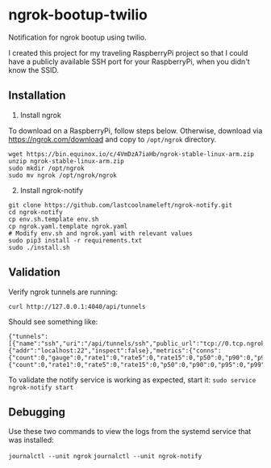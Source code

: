 # ngrok-bootup-twilio
Notification for ngrok bootup using twilio.  

I created this project for my traveling RaspberryPi project so that I could have a publicly available SSH port for your RaspberryPi, when you didn't know the SSID.

## Installation

1. Install ngrok

To download on a RaspberryPi, follow steps below.  Otherwise, download via https://ngrok.com/download and copy to `/opt/ngrok` directory.

```shell
wget https://bin.equinox.io/c/4VmDzA7iaHb/ngrok-stable-linux-arm.zip
unzip ngrok-stable-linux-arm.zip
sudo mkdir /opt/ngrok
sudo mv ngrok /opt/ngrok/ngrok
```

2. Install ngrok-notify

```
git clone https://github.com/lastcoolnameleft/ngrok-notify.git
cd ngrok-notify
cp env.sh.template env.sh
cp ngrok.yaml.template ngrok.yaml
# Modify env.sh and ngrok.yaml with relevant values
sudo pip3 install -r requirements.txt
sudo ./install.sh
```

## Validation

Verify ngrok tunnels are running:
```shell
curl http://127.0.0.1:4040/api/tunnels
```

Should see something like:

```shell
{"tunnels":[{"name":"ssh","uri":"/api/tunnels/ssh","public_url":"tcp://0.tcp.ngrok.io:15640","proto":"tcp","config":{"addr":"localhost:22","inspect":false},"metrics":{"conns":{"count":0,"gauge":0,"rate1":0,"rate5":0,"rate15":0,"p50":0,"p90":0,"p95":0,"p99":0},"http":{"count":0,"rate1":0,"rate5":0,"rate15":0,"p50":0,"p90":0,"p95":0,"p99":0}}}],"uri":"/api/tunnels"}
```

To validate the notify service is working as expected, start it:
`sudo service ngrok-notify start`

## Debugging

Use these two commands to view the logs from the systemd service that was installed:

`journalctl --unit ngrok`
`journalctl --unit ngrok-notify`
